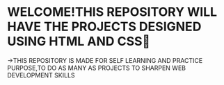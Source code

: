 <h1>WELCOME!THIS REPOSITORY WILL HAVE THE PROJECTS DESIGNED USING HTML AND CSS🚀</h1>

<p>->THIS REPOSITORY IS MADE FOR SELF LEARNING AND PRACTICE PURPOSE,TO DO AS MANY AS PROJECTS TO SHARPEN WEB DEVELOPMENT SKILLS</p>

                                  
